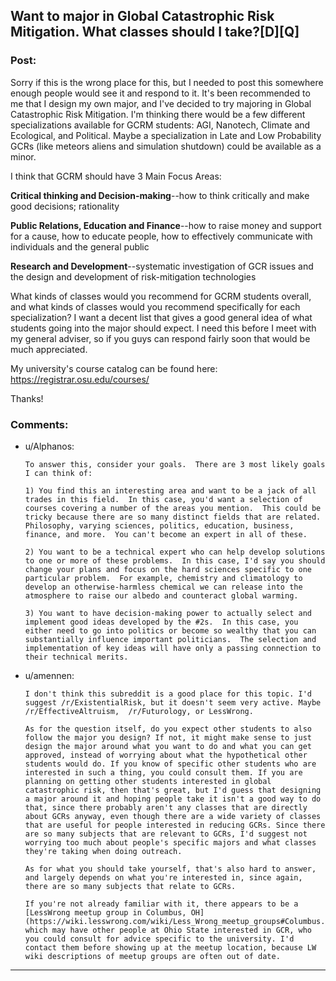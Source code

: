 ## Want to major in Global Catastrophic Risk Mitigation. What classes should I take?[D][Q]

### Post:

Sorry if this is the wrong place for this, but I needed to post this somewhere enough people would see it and respond to it. It's been recommended to me that I design my own major, and I've decided to try majoring in Global Catastrophic Risk Mitigation. I'm thinking there would be a few different specializations available for GCRM students: AGI, Nanotech, Climate and Ecological, and Political. Maybe a specialization in Late and Low Probability GCRs (like meteors aliens and simulation shutdown) could be available as a minor.

I think that GCRM should have 3 Main Focus Areas:

**Critical thinking and Decision-making**--how to think critically and make good decisions; rationality

**Public Relations, Education and Finance**--how to raise money and support for a cause, how to educate people, how to effectively communicate with individuals and the general public

**Research and Development**--systematic investigation of GCR issues and the design and development of risk-mitigation technologies


What kinds of classes would you recommend for GCRM students overall, and what kinds of classes would you recommend specifically for each specialization? I want a decent list that gives a good general idea of what students going into the major should expect. I need this before I meet with my general adviser, so if you guys can respond fairly soon that would be much appreciated.

My university's course catalog can be found here: https://registrar.osu.edu/courses/

Thanks!

### Comments:

- u/Alphanos:
  ```
  To answer this, consider your goals.  There are 3 most likely goals I can think of:

  1) You find this an interesting area and want to be a jack of all trades in this field.  In this case, you'd want a selection of courses covering a number of the areas you mention.  This could be tricky because there are so many distinct fields that are related.  Philosophy, varying sciences, politics, education, business, finance, and more.  You can't become an expert in all of these.

  2) You want to be a technical expert who can help develop solutions to one or more of these problems.  In this case, I'd say you should change your plans and focus on the hard sciences specific to one particular problem.  For example, chemistry and climatology to develop an otherwise-harmless chemical we can release into the atmosphere to raise our albedo and counteract global warming.

  3) You want to have decision-making power to actually select and implement good ideas developed by the #2s.  In this case, you either need to go into politics or become so wealthy that you can substantially influence important politicians.  The selection and implementation of key ideas will have only a passing connection to their technical merits.
  ```

- u/amennen:
  ```
  I don't think this subreddit is a good place for this topic. I'd suggest /r/ExistentialRisk, but it doesn't seem very active. Maybe /r/EffectiveAltruism,  /r/Futurology, or LessWrong.

  As for the question itself, do you expect other students to also follow the major you design? If not, it might make sense to just design the major around what you want to do and what you can get approved, instead of worrying about what the hypothetical other students would do. If you know of specific other students who are interested in such a thing, you could consult them. If you are planning on getting other students interested in global catastrophic risk, then that's great, but I'd guess that designing a major around it and hoping people take it isn't a good way to do that, since there probably aren't any classes that are directly about GCRs anyway, even though there are a wide variety of classes that are useful for people interested in reducing GCRs. Since there are so many subjects that are relevant to GCRs, I'd suggest not worrying too much about people's specific majors and what classes they're taking when doing outreach.

  As for what you should take yourself, that's also hard to answer, and largely depends on what you're interested in, since again, there are so many subjects that relate to GCRs.

  If you're not already familiar with it, there appears to be a [LessWrong meetup group in Columbus, OH](https://wiki.lesswrong.com/wiki/Less_Wrong_meetup_groups#Columbus.2C_OH), which may have other people at Ohio State interested in GCR, who you could consult for advice specific to the university. I'd contact them before showing up at the meetup location, because LW wiki descriptions of meetup groups are often out of date.
  ```

---

